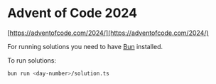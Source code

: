 # Advent of Code 2024

[https://adventofcode.com/2024/](https://adventofcode.com/2024/)

For running solutions you need to have [Bun](https://bun.sh/) installed.

To run solutions:

```bash
bun run <day-number>/solution.ts
```
